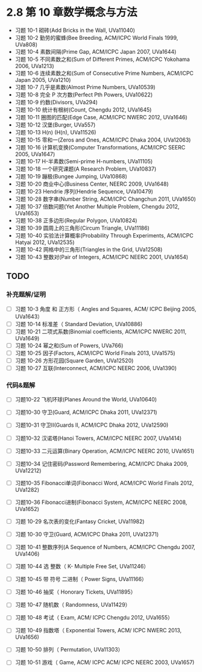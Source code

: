 # 2.8 第 10 章数学概念与方法
- 习题 10-1 砌砖(Add Bricks in the Wall, UVa11040)
- 习题 10-2 勤劳的蜜蜂(Bee Breeding, ACM/ICPC World Finals 1999, UVa808)
- 习题 10-4 素数间隔(Prime Gap, ACM/ICPC Japan 2007, UVa1644)
- 习题 10-5 不同素数之和(Sum of Different Primes, ACM/ICPC Yokohama 2006, UVa1213)
- 习题 10-6 连续素数之和(Sum of Consecutive Prime Numbers, ACM/ICPC Japan 2005, UVa1210) 
- 习题 10-7 几乎是素数(Almost Prime Numbers, UVa10539)
- 习题 10-8 完全 P 次方数(Perfect Pth Powers, UVa10622)
- 习题 10-9 约数(Divisors, UVa294)
- 习题 10-10 统计有根树(Count, Chengdu 2012, UVa1645)
- 习题 10-11 圈图的匹配(Edge Case, ACM/ICPC NWERC 2012, UVa1646)
- 习题 10-12 汉堡(Burger, UVa557)
- 习题 10-13 H(n) (H(n), UVa11526)
- 习题 10-15 零和一(Zeros and Ones, ACM/ICPC Dhaka 2004, UVa12063)
- 习题 10-16 计算机变换(Computer Transformations, ACM/ICPC SEERC 2005, UVa1647)
- 习题 10-17 H-半素数(Semi-prime H-numbers, UVa11105)
- 习题 10-18 一个研究课题(A Research Problem, UVa10837)
- 习题 10-19 蹦极(Bungee Jumping, UVa10868)
- 习题 10-20 商业中心(Business Center, NEERC 2009, UVa1648)
- 习题 10-23 Hendrie 序列(Hendrie Sequence, UVa10479)
- 习题 10-28 数字串(Number String, ACM/ICPC Changchun 2011, UVa1650)
- 习题 10-37 倍数问题(Yet Another Multiple Problem, Chengdu 2012, UVa1653)
- 习题 10-38 正多边形(Regular Polygon, UVa10824)
- 习题 10-39 圆周上的三角形(Circum Triangle, UVa11186)
- 习题 10-40 实验法计算概率(Probability Through Experiments, ACM/ICPC Hatyai 2012, UVa12535)
- 习题 10-42 网格中的三角形(Triangles in the Grid, UVa12508)
- 习题 10-43 整数对(Pair of Integers, ACM/ICPC NEERC 2001, UVa1654)

## TODO

### 补充题解/证明
- [ ] 习题 10-3 角度 和 正方形（ Angles and Squares, ACM/ ICPC Beijing 2005, UVa1643）
- [ ] 习题 10-14 标准差（ Standard Deviation, UVa10886)
- [ ] 习题 10-21  二项式系数(Binomial coefficients, ACM/ICPC NWERC 2011, UVa1649)
- [ ] 习题 10-24 幂之和(Sum of Powers, UVa766)
- [ ] 习题 10-25 因子(Factors, ACM/ICPC World Finals 2013, UVa1575)
- [ ] 习题 10-26 方形花园(Square Garden, UVa12520)
- [ ] 习题 10-27 互联(Interconnect, ACM/ICPC NEERC 2006, UVa1390)

### 代码&题解
- [ ] 习题10-22 飞机环球(Planes Around the World, UVa10640)
- [ ] 习题10-30 守卫(Guard, ACM/ICPC Dhaka 2011, UVa12371)
- [ ] 习题10-31 守卫II(Guards II, ACM/ICPC Dhaka 2012, UVa12590)
- [ ] 习题10-32 汉诺塔(Hanoi Towers, ACM/ICPC NEERC 2007, UVa1414)
- [ ] 习题10-33 二元运算(Binary Operation, ACM/ICPC NEERC 2010, UVa1651)
- [ ] 习题10-34 记住密码(Password Remembering, ACM/ICPC Dhaka 2009, UVa12212)
- [ ] 习题10-35 Fibonacci单词(Fibonacci Word, ACM/ICPC World Finals 2012, UVa1282)
- [ ] 习题10-36 Fibonacci进制(Fibonacci System, ACM/ICPC NEERC 2008, UVa1652)
- [ ] 习题 10-29 名次表的变化(Fantasy Cricket, UVa11982)
- [ ] 习题 10-30 守卫(Guard, ACM/ICPC Dhaka 2011, UVa12371)
- [ ] 习题 10-41 整数序列(A Sequence of Numbers, ACM/ICPC Chengdu 2007, UVa1406)
- [ ] 习题 10-44 选 整数（ K- Multiple Free Set, UVa11246）
- [ ] 习题 10-45 带 符号 二进制（ Power Signs, UVa11166）
- [ ] 习题 10-46 抽奖（ Honorary Tickets, UVa11895）
- [ ] 习题 10-47 随机数（ Randomness, UVa11429）
- [ ] 习题 10-48 考试（ Exam, ACM/ ICPC Chengdu 2012, UVa1655）
- [ ] 习题 10-49 指数塔（ Exponential Towers, ACM/ ICPC NWERC 2013, UVa1656)
- [ ] 习题 10-50 排列（ Permutation, UVa11303）
- [ ] 习题 10-51 游戏（ Game, ACM/ ICPC ACM/ ICPC NEERC 2003, UVa1657)


